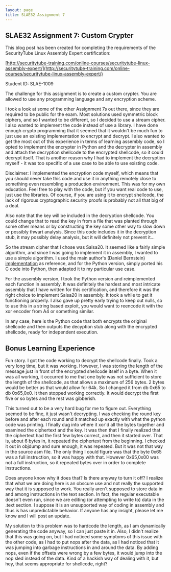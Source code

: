 ```yaml
---
layout: page
title: SLAE32 Assignment 7
---
```


<div class="well" markdown="1">
<h2>SLAE32 Assignment 7: Custom Crypter</h2>

This blog post has been created for completing the requirements of the SecurityTube Linux Assembly Expert certification:

[http://securitytube-training.com/online-courses/securitytube-linux-assembly-expert/](http://securitytube-training.com/online-courses/securitytube-linux-assembly-expert/)

Student ID: SLAE-1009

The challenge for this assignment is to create a custom crypter. You are allowed to use any programming language and any encryption scheme.

I took a look at some of the other Assignment 7s out there, since they are required to be public for the exam. Most solutions used symmetric block ciphers, and so I wanted to be different, so I decided to use a stream cipher. I also wanted to implement the code instead of use a library. I have done enough crypto programming that it seemed that it wouldn't be much fun to just use an existing implementation to encrypt and decrypt. I also wanted to get the most out of this experience in terms of learning assembly code, so I opted to implement the encrypter in Python and the decrypter in assembly and attach the decryption shellcode to the encrypted shellcode, so it could decrypt itself. That is another reason why I had to implement the decryption myself - it was too specific of a use case to be able to use existing code.

Disclaimer: I implemented the encryption code myself, which means that you should never take this code and use it in anything remotely close to something even resembling a production environment. This was for my own education. Feel free to play with the code, but if you want real code to use, just use the libraries. Of course, if you are using it to encrypt shellcode, the lack of rigorous cryptographic security proofs is probably not all that big of a deal.

Also note that the key will be included in the decryption shellcode. You could change that to read the key in from a file that was planted through some other means or by constructing the key some other way to slow down or possibly thwart analysis. Since this code includes it in the decryption stub, it may possibly delay analysis, but it will definitely not prevent it...

So the stream cipher that I chose was Salsa20. It seemed like a fairly simple algorithm, and since I was going to implement it in assembly, I wanted to use a simple algorithm.  I used the main author's (Daniel Bernstein) [implementation](https://cr.yp.to/snuffle.html) as reference, and for the Python version, simply ported his C code into Python, then adapted it to my particular use case.

For the assembly version, I took the Python version and reimplemented each function in assembly. It was definitely the hardest and most intricate assembly that I have written for this certification, and therefore it was the right choice to implement Salsa20 in assembly. It took a while to get it functioning properly. I also gave up pretty early trying to keep out nulls, so to use this in a string based exploit, you would want to reencode it with the xor encoder from A4 or something similar.

In any case, here is the Python code that both encrypts the original shellcode and then outputs the decyption stub along with the encrypted shellcode, ready for independent execution.







<h2>Bonus Learning Experience</h2>

Fun story. I got the code working to decrypt the shellcode finally. Took a very long time, but it was working.
However, I was storing the length of the message just in front of the encrypted shellcode itself in a byte. When it was all working, it occurred to me that one byte was not sufficient to store the length of the shellcode, as that allows a maximum of 256 bytes. 2 bytes would be better as that would allow for 64k. So I changed it from db 0x65 to db 0x65,0x0. It then stopped working correctly. It would decrypt the first five or so bytes and the rest was gibberish.

This turned out to be a very hard bug for me to figure out. Everything seemed to be fine, it just wasn't decrypting. I was checking the round key before and after each round and it matched up exactly with what the python code was printing. I finally dug into where it xor'd all the bytes together and examined the ciphertext and the key. It was then that I finally realized that the ciphertext had the first few bytes correct, and then it started over. That is, about 6 bytes in, it repeated the ciphertext from the beginning. I checked it out in objdump and sure enough, it was repeated. But it was not that way in the source asm file. The only thing I could figure was that the byte 0x65 was a full instruction, so it was happy with that. However 0x65,0x00 was not a full instruction, so it repeated bytes over in order to complete instructions.

Does anyone know why it does that? Is there anyway to turn it off? I realize that what we are doing here is an obscure use and not really the supported way that it is supposed to work. You really aren't supposed to store data in and among instructions in the text section. In fact, the regular executable doesn't even run, since we are editing (or attempting to write to) data in the .text section. I suppose it is an unsupported way of coding in assembly and thus is has unpredictable behavior. If anyone has any insight, please let me know and I will post an update.

My solution to this problem was to hardcode the length, as I am dynamically generating the code anyway, so I can just paste it in. Also, I didn't realize that this was going on, but I had noticed some symptoms of this issue with the other code, as I had to put nops after the data, as I had noticed that it was jumping into garbage instructions in and around the data. By adding nops, even if the offsets were wrong by a few bytes, it would jump into the nop sled instead of the data. Kind of a hackish way of dealing with it, but hey, that seems appropriate for shellcode, right?



</div>
